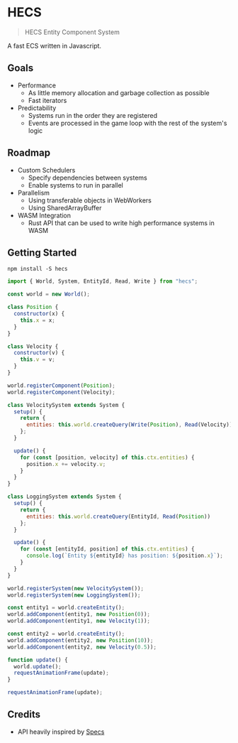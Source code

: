 # HECS

> HECS Entity Component System

A fast ECS written in Javascript.

## Goals

- Performance
  - As little memory allocation and garbage collection as possible
  - Fast iterators
- Predictability
  - Systems run in the order they are registered
  - Events are processed in the game loop with the rest of the system's logic

## Roadmap

- Custom Schedulers
  - Specify dependencies between systems
  - Enable systems to run in parallel
- Parallelism
  - Using transferable objects in WebWorkers
  - Using SharedArrayBuffer
- WASM Integration
  - Rust API that can be used to write high performance systems in WASM

## Getting Started

```
npm install -S hecs
```

```js
import { World, System, EntityId, Read, Write } from "hecs";

const world = new World();

class Position {
  constructor(x) {
    this.x = x;
  }
}

class Velocity {
  constructor(v) {
    this.v = v;
  }
}

world.registerComponent(Position);
world.registerComponent(Velocity);

class VelocitySystem extends System {
  setup() {
    return {
      entities: this.world.createQuery(Write(Position), Read(Velocity))
    };
  }

  update() {
    for (const [position, velocity] of this.ctx.entities) {
      position.x += velocity.v;
    }
  }
}

class LoggingSystem extends System {
  setup() {
    return {
      entities: this.world.createQuery(EntityId, Read(Position))
    };
  }

  update() {
    for (const [entityId, position] of this.ctx.entities) {
      console.log(`Entity ${entityId} has position: ${position.x}`);
    }
  }
}

world.registerSystem(new VelocitySystem());
world.registerSystem(new LoggingSystem());

const entity1 = world.createEntity();
world.addComponent(entity1, new Position(0));
world.addComponent(entity1, new Velocity(1));

const entity2 = world.createEntity();
world.addComponent(entity2, new Position(10));
world.addComponent(entity2, new Velocity(0.5));

function update() {
  world.update();
  requestAnimationFrame(update);
}

requestAnimationFrame(update);
```

## Credits

- API heavily inspired by [Specs](https://github.com/slide-rs/specs)
